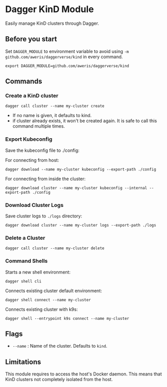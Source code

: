 # Dagger KinD Module

Easily manage KinD clusters through Dagger.

## Before you start

Set `DAGGER_MODULE` to environment variable to avoid using `-m github.com/aweris/daggerverse/kind` in every command.

```shell
export DAGGER_MODULE=github.com/aweris/daggerverse/kind
```

## Commands

### Create a KinD cluster

```shell
dagger call cluster --name my-cluster create
```

- If no name is given, it defaults to kind.
- if cluster already exists, it won't be created again. It is safe to call this command multiple times.

### Export Kubeconfig

Save the kubeconfig file to ./config:

For connecting from host: 

```shell
dagger download --name my-cluster kubeconfig --export-path ./config
```
For connecting from inside the cluster:

```shell
dagger download cluster --name my-cluster kubeconfig --internal --export-path ./config
```

### Download Cluster Logs 

Save cluster logs to `./logs` directory:

```shell
dagger download cluster --name my-cluster logs --export-path ./logs
```

### Delete a Cluster

```shell
dagger call cluster --name my-cluster delete
```

### Command Shells

Starts a new shell environment:

```shell
dagger shell cli
```

Connects existing cluster default environment:

```shell
dagger shell connect --name my-cluster
```

Connects existing cluster with k9s:

```shell
dagger shell --entrypoint k9s connect --name my-cluster
```

## Flags      

- `--name` : Name of the cluster. Defaults to `kind`.

## Limitations

This module requires to access the host's Docker daemon. This means that KinD clusters not completely isolated from the
host. 